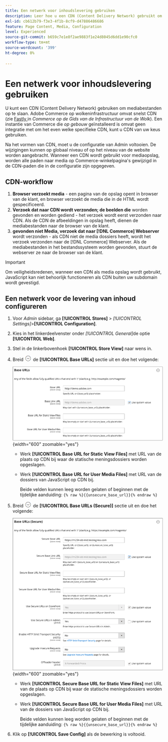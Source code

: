 ```yaml
---
title: Een netwerk voor inhoudslevering gebruiken
description: Leer hoe u een CDN (Content Delivery Network) gebruikt om mediabestanden op te slaan.
exl-id: cb612b79-f3e3-4f1b-8cf9-d47886486686
feature: Page Content, Media, Configuration
level: Experienced
source-git-commit: b659c7e1e8f2ae9883f1e24d8045d6dd1e90cfc0
workflow-type: tm+mt
source-wordcount: '399'
ht-degree: 0%

---
```


# Een netwerk voor inhoudslevering gebruiken

U kunt een CDN (Content Delivery Network) gebruiken om mediabestanden op te slaan. Adobe Commerce op wolkeninfrastructuur omvat snelst CDN (zie [ Fastly ](https://experienceleague.adobe.com/docs/commerce-cloud-service/user-guide/cdn/fastly.html) in _Commerce op de Gids van de Infrastructuur van de Wolk_). Een instantie van Commerce die _op gebouw_ geïnstalleerd is omvat geen integratie met om het even welke specifieke CDN, kunt u CDN van uw keus gebruiken.

Na het vormen van CDN, moet u de configuratie van Admin voltooien. De wijzigingen kunnen op globaal niveau of op het niveau van de website worden aangebracht. Wanneer een CDN wordt gebruikt voor mediaopslag, worden alle paden naar media op Commerce-winkelpagina&#39;s gewijzigd in de CDN-paden die in de configuratie zijn opgegeven.

## CDN-workflow

1. **Browser verzoekt media** - een pagina van de opslag opent in browser van de klant, en browser verzoekt de media die in de HTML wordt gespecificeerd.
1. **Verzoek dat naar CDN wordt verzonden; de beelden die** worden gevonden en worden gediend - het verzoek wordt eerst verzonden naar CDN. Als de CDN de afbeeldingen in opslag heeft, dienen de mediabestanden naar de browser van de klant.
1. **gevonden niet Media, verzoek dat naar [!DNL Commerce] Webserver** wordt verzonden - als CDN niet de media dossiers heeft, wordt het verzoek verzonden naar de [!DNL Commerce] Webserver. Als de mediabestanden in het bestandssysteem worden gevonden, stuurt de webserver ze naar de browser van de klant.

>[!IMPORTANT]
>
>Om veiligheidsredenen, wanneer een CDN als media opslag wordt gebruikt, JavaScript kan niet behoorlijk functioneren als CDN buiten uw subdomain wordt gevestigd.

## Een netwerk voor de levering van inhoud configureren

1. Voor _Admin_ sidebar, ga **[!UICONTROL Stores]** > _[!UICONTROL Settings]_>**[!UICONTROL Configuration]**.

1. Kies in het linkerdeelvenster onder _[!UICONTROL General]_&#x200B;de optie **[!UICONTROL Web]**.

1. Stel in de linkerbovenhoek **[!UICONTROL Store View]** naar wens in.

1. Breid ![ selecteur van de Uitbreiding ](../assets/icon-display-expand.png) de **[!UICONTROL Base URLs]** sectie uit en doe het volgende:

   ![ Algemene configuratie - Web basis URLs ](./assets/web-base-urls.png){width="600" zoomable="yes"}

   - Werk **[!UICONTROL Base URL for Static View Files]** met URL van de plaats op CDN bij waar de statische meningsdossiers worden opgeslagen.

   - Werk **[!UICONTROL Base URL for User Media Files]** met URL van de dossiers van JavaScript op CDN bij.

     Beide velden kunnen leeg worden gelaten of beginnen met de tijdelijke aanduiding: `{% raw %}{{unsecure_base_url}}{% endraw %}`

1. Breid ![ selecteur van de Uitbreiding ](../assets/icon-display-expand.png) de **[!UICONTROL Base URLs (Secure)]** sectie uit en doe het volgende:

   ![ Algemene configuratie - Web basis URLs (veilig) ](./assets/web-base-urls-secure.png){width="600" zoomable="yes"}

   - Werk **[!UICONTROL Secure Base URL for Static View Files]** met URL van de plaats op CDN bij waar de statische meningsdossiers worden opgeslagen.

   - Werk **[!UICONTROL Secure Base URL for User Media Files]** met URL van de dossiers van JavaScript op CDN bij.

     Beide velden kunnen leeg worden gelaten of beginnen met de tijdelijke aanduiding: `{% raw %}{{unsecure_base_url}}{% endraw %}`

1. Klik op **[!UICONTROL Save Config]** als de bewerking is voltooid.
